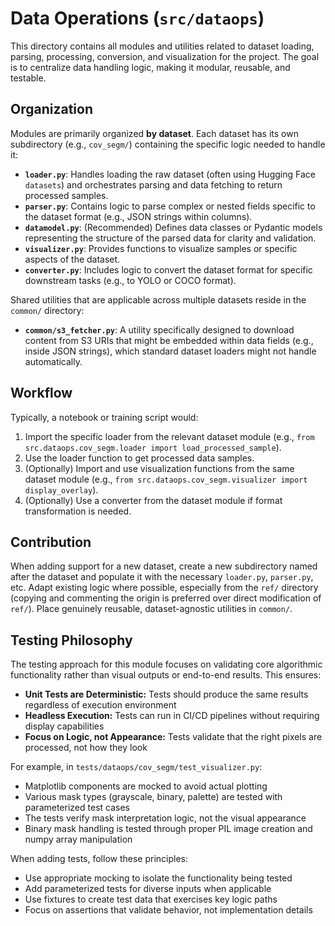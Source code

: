 # Data Operations (`src/dataops`)

This directory contains all modules and utilities related to dataset loading, parsing, processing, conversion, and visualization for the project. The goal is to centralize data handling logic, making it modular, reusable, and testable.

## Organization

Modules are primarily organized **by dataset**. Each dataset has its own subdirectory (e.g., `cov_segm/`) containing the specific logic needed to handle it:

*   **`loader.py`**: Handles loading the raw dataset (often using Hugging Face `datasets`) and orchestrates parsing and data fetching to return processed samples.
*   **`parser.py`**: Contains logic to parse complex or nested fields specific to the dataset format (e.g., JSON strings within columns).
*   **`datamodel.py`**: (Recommended) Defines data classes or Pydantic models representing the structure of the parsed data for clarity and validation.
*   **`visualizer.py`**: Provides functions to visualize samples or specific aspects of the dataset.
*   **`converter.py`**: Includes logic to convert the dataset format for specific downstream tasks (e.g., to YOLO or COCO format).

Shared utilities that are applicable across multiple datasets reside in the `common/` directory:

*   **`common/s3_fetcher.py`**: A utility specifically designed to download content from S3 URIs that might be embedded within data fields (e.g., inside JSON strings), which standard dataset loaders might not handle automatically.

## Workflow

Typically, a notebook or training script would:
1. Import the specific loader from the relevant dataset module (e.g., `from src.dataops.cov_segm.loader import load_processed_sample`).
2. Use the loader function to get processed data samples.
3. (Optionally) Import and use visualization functions from the same dataset module (e.g., `from src.dataops.cov_segm.visualizer import display_overlay`).
4. (Optionally) Use a converter from the dataset module if format transformation is needed.

## Contribution

When adding support for a new dataset, create a new subdirectory named after the dataset and populate it with the necessary `loader.py`, `parser.py`, etc. Adapt existing logic where possible, especially from the `ref/` directory (copying and commenting the origin is preferred over direct modification of `ref/`). Place genuinely reusable, dataset-agnostic utilities in `common/`.

## Testing Philosophy

The testing approach for this module focuses on validating core algorithmic functionality rather than visual outputs or end-to-end results. This ensures:

- **Unit Tests are Deterministic:** Tests should produce the same results regardless of execution environment
- **Headless Execution:** Tests can run in CI/CD pipelines without requiring display capabilities
- **Focus on Logic, not Appearance:** Tests validate that the right pixels are processed, not how they look

For example, in `tests/dataops/cov_segm/test_visualizer.py`:
- Matplotlib components are mocked to avoid actual plotting
- Various mask types (grayscale, binary, palette) are tested with parameterized test cases
- The tests verify mask interpretation logic, not the visual appearance
- Binary mask handling is tested through proper PIL image creation and numpy array manipulation

When adding tests, follow these principles:
- Use appropriate mocking to isolate the functionality being tested
- Add parameterized tests for diverse inputs when applicable
- Use fixtures to create test data that exercises key logic paths
- Focus on assertions that validate behavior, not implementation details